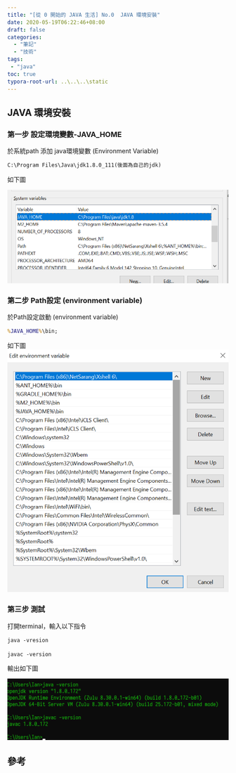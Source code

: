 ```yaml
---
title: "[從 0 開始的 JAVA 生活] No.0  JAVA 環境安裝"
date: 2020-05-19T06:22:46+08:00
draft: false
categories:
  - "筆記"
  - "技術"
tags:
 - "java"
toc: true
typora-root-url: ..\..\..\static
---
```


<!--more-->

## JAVA 環境安裝

### 第一步 設定環境變數-JAVA_HOME

於系統path 添加 java環境變數 (Environment Variable)

```cmd
C:\Program Files\Java\jdk1.8.0_111(後面為自己的jdk)
```

如下圖

![JAVA_HOME](/images/java/JAVA_HOME.png)

### 第二步 Path設定 (environment variable)

於Path設定啟動 (environment variable)

```cmd
%JAVA_HOME%\bin;
```

如下圖
![Path](/images/java/Path.png)

### 第三步 測試

打開terminal，輸入以下指令

``` shell
java -vresion

javac -version
```

輸出如下圖

![test_java_version](/images/java/test_java_version.png)


 ## 參考